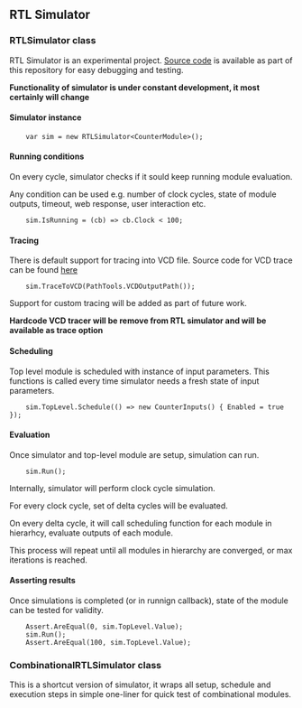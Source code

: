 ## RTL Simulator

### RTLSimulator class

RTL Simulator is an experimental project. [Source code](https://github.com/EvgenyMuryshkin/QuokkaEvaluation/tree/master/RTL/Quokka.RTL.Simulator) is available as part of this repository for easy debugging and testing. 

**Functionality of simulator is under constant development, it most certainly will change**

#### Simulator instance
```
    var sim = new RTLSimulator<CounterModule>();
```

#### Running conditions

On every cycle, simulator checks if it sould keep running module evaluation.

Any condition can be used e.g. number of clock cycles, state of module outputs, timeout, web response, user interaction etc.

```
    sim.IsRunning = (cb) => cb.Clock < 100;
```

#### Tracing

There is default support for tracing into VCD file. Source code for VCD trace can be found [here](https://github.com/EvgenyMuryshkin/Quokka.RTL/tree/master/Quokka.RTL/VCD)

```
    sim.TraceToVCD(PathTools.VCDOutputPath());
```

Support for custom tracing will be added as part of future work. 

**Hardcode VCD tracer will be remove from RTL simulator and will be available as trace option**

#### Scheduling
Top level module is scheduled with instance of input parameters. This functions is called every time simulator needs a fresh state of input parameters.
```
    sim.TopLevel.Schedule(() => new CounterInputs() { Enabled = true });
```

#### Evaluation
Once simulator and top-level module are setup, simulation can run.
```
    sim.Run();
```

Internally, simulator will perform clock cycle simulation.

For every clock cycle, set of delta cycles will be evaluated. 

On every delta cycle, it will call scheduling function for each module in hierarhcy, evaluate outputs of each module. 

This process will repeat until all modules in hierarchy are converged, or max iterations is reached.

#### Asserting results
Once simulations is completed (or in runnign callback), state of the module can be tested for validity.

```
    Assert.AreEqual(0, sim.TopLevel.Value);
    sim.Run();
    Assert.AreEqual(100, sim.TopLevel.Value);
```

### CombinationalRTLSimulator class

This is a shortcut version of simulator, it wraps all setup, schedule and execution steps in simple one-liner for quick test of combinational modules.